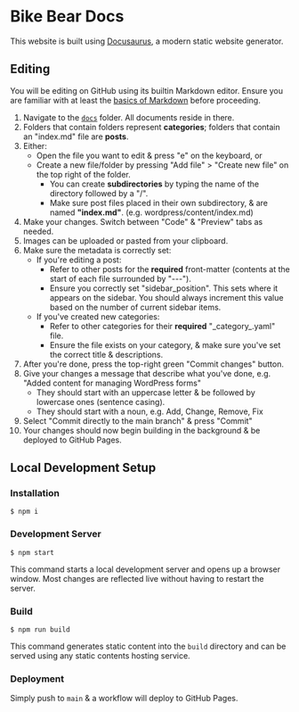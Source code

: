 # Bike Bear Docs

This website is built using [Docusaurus](https://docusaurus.io/), a modern static website generator.

## Editing

You will be editing on GitHub using its builtin Markdown editor. Ensure you are familiar with at least the [basics of Markdown](https://www.markdownguide.org/basic-syntax/) before proceeding.

1. Navigate to the [`docs`](https://github.com/BikeBearLabs/docs/tree/main/docs) folder. All documents reside in there.
2. Folders that contain folders represent **categories**; folders that contain an "index.md" file are **posts**.
3. Either:
   * Open the file you want to edit & press "e" on the keyboard, or
   * Create a new file/folder by pressing "Add file" > "Create new file" on the top right of the folder.
     * You can create **subdirectories** by typing the name of the directory followed by a "/".
     * Make sure post files placed in their own subdirectory, & are named **"index.md"**. (e.g. wordpress/content/index.md)
5. Make your changes. Switch between "Code" & "Preview" tabs as needed.
6. Images can be uploaded or pasted from your clipboard.
7. Make sure the metadata is correctly set:
   * If you're editing a post:
      * Refer to other posts for the **required** front-matter (contents at the start of each file surrounded by "---").
      * Ensure you correctly set "sidebar_position". This sets where it appears on the sidebar. You should always increment this value based on the number of current sidebar items.
   * If you've created new categories:
      * Refer to other categories for their **required** "\_category\_.yaml" file.
      * Ensure the file exists on your category, & make sure you've set the correct title & descriptions.
8. After you're done, press the top-right green "Commit changes" button.
9. Give your changes a message that describe what you've done, e.g. "Added content for managing WordPress forms"
   * They should start with an uppercase letter & be followed by lowercase ones (sentence casing).
   * They should start with a noun, e.g. Add, Change, Remove, Fix
10. Select "Commit directly to the main branch" & press "Commit"
11. Your changes should now begin building in the background & be deployed to GitHub Pages.

## Local Development Setup

### Installation

```
$ npm i
```

### Development Server

```
$ npm start
```

This command starts a local development server and opens up a browser window. Most changes are reflected live without having to restart the server.

### Build

```
$ npm run build
```

This command generates static content into the `build` directory and can be served using any static contents hosting service.

### Deployment

Simply push to `main` & a workflow will deploy to GitHub Pages.
